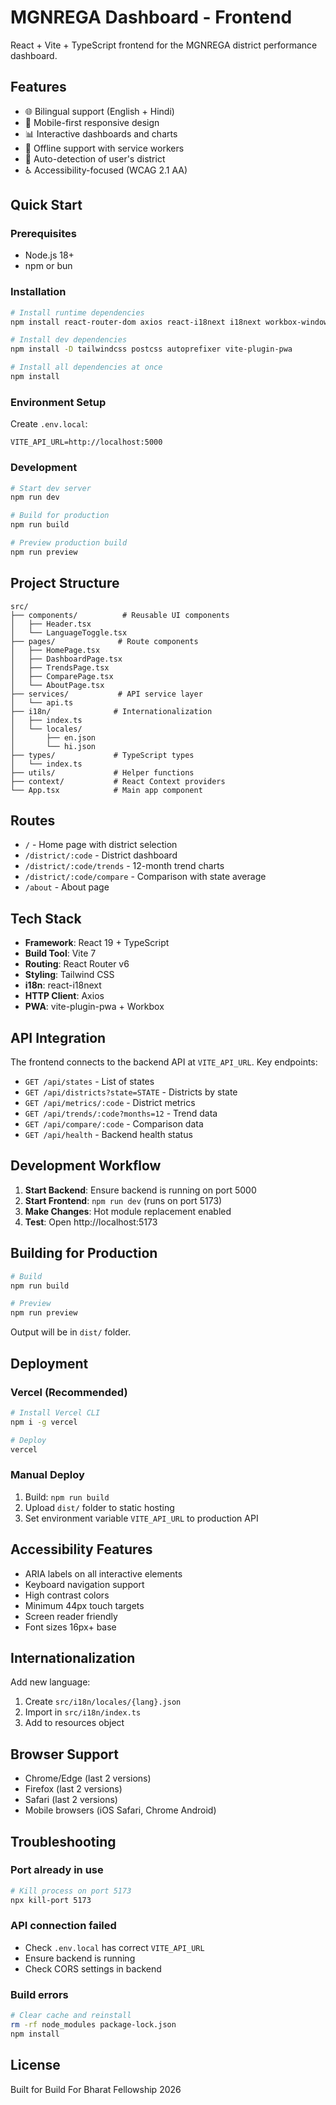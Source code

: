 # MGNREGA Dashboard - Frontend

React + Vite + TypeScript frontend for the MGNREGA district performance dashboard.

## Features

- 🌐 Bilingual support (English + Hindi)
- 📱 Mobile-first responsive design
- 📊 Interactive dashboards and charts
- 🔄 Offline support with service workers
- 🎯 Auto-detection of user's district
- ♿ Accessibility-focused (WCAG 2.1 AA)

## Quick Start

### Prerequisites

- Node.js 18+
- npm or bun

### Installation

```bash
# Install runtime dependencies
npm install react-router-dom axios react-i18next i18next workbox-window

# Install dev dependencies
npm install -D tailwindcss postcss autoprefixer vite-plugin-pwa

# Install all dependencies at once
npm install
```

### Environment Setup

Create `.env.local`:

```env
VITE_API_URL=http://localhost:5000
```

### Development

```bash
# Start dev server
npm run dev

# Build for production
npm run build

# Preview production build
npm run preview
```

## Project Structure

```
src/
├── components/          # Reusable UI components
│   ├── Header.tsx
│   └── LanguageToggle.tsx
├── pages/              # Route components
│   ├── HomePage.tsx
│   ├── DashboardPage.tsx
│   ├── TrendsPage.tsx
│   ├── ComparePage.tsx
│   └── AboutPage.tsx
├── services/           # API service layer
│   └── api.ts
├── i18n/              # Internationalization
│   ├── index.ts
│   └── locales/
│       ├── en.json
│       └── hi.json
├── types/             # TypeScript types
│   └── index.ts
├── utils/             # Helper functions
├── context/           # React Context providers
└── App.tsx            # Main app component
```

## Routes

- `/` - Home page with district selection
- `/district/:code` - District dashboard
- `/district/:code/trends` - 12-month trend charts
- `/district/:code/compare` - Comparison with state average
- `/about` - About page

## Tech Stack

- **Framework**: React 19 + TypeScript
- **Build Tool**: Vite 7
- **Routing**: React Router v6
- **Styling**: Tailwind CSS
- **i18n**: react-i18next
- **HTTP Client**: Axios
- **PWA**: vite-plugin-pwa + Workbox

## API Integration

The frontend connects to the backend API at `VITE_API_URL`. Key endpoints:

- `GET /api/states` - List of states
- `GET /api/districts?state=STATE` - Districts by state
- `GET /api/metrics/:code` - District metrics
- `GET /api/trends/:code?months=12` - Trend data
- `GET /api/compare/:code` - Comparison data
- `GET /api/health` - Backend health status

## Development Workflow

1. **Start Backend**: Ensure backend is running on port 5000
2. **Start Frontend**: `npm run dev` (runs on port 5173)
3. **Make Changes**: Hot module replacement enabled
4. **Test**: Open http://localhost:5173

## Building for Production

```bash
# Build
npm run build

# Preview
npm run preview
```

Output will be in `dist/` folder.

## Deployment

### Vercel (Recommended)

```bash
# Install Vercel CLI
npm i -g vercel

# Deploy
vercel
```

### Manual Deploy

1. Build: `npm run build`
2. Upload `dist/` folder to static hosting
3. Set environment variable `VITE_API_URL` to production API

## Accessibility Features

- ARIA labels on all interactive elements
- Keyboard navigation support
- High contrast colors
- Minimum 44px touch targets
- Screen reader friendly
- Font sizes 16px+ base

## Internationalization

Add new language:

1. Create `src/i18n/locales/{lang}.json`
2. Import in `src/i18n/index.ts`
3. Add to resources object

## Browser Support

- Chrome/Edge (last 2 versions)
- Firefox (last 2 versions)
- Safari (last 2 versions)
- Mobile browsers (iOS Safari, Chrome Android)

## Troubleshooting

### Port already in use

```bash
# Kill process on port 5173
npx kill-port 5173
```

### API connection failed

- Check `.env.local` has correct `VITE_API_URL`
- Ensure backend is running
- Check CORS settings in backend

### Build errors

```bash
# Clear cache and reinstall
rm -rf node_modules package-lock.json
npm install
```

## License

Built for Build For Bharat Fellowship 2026
